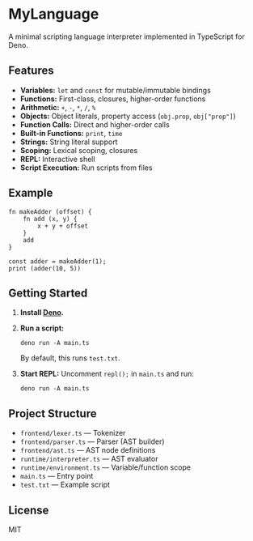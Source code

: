 # MyLanguage

A minimal scripting language interpreter implemented in TypeScript for Deno.

## Features

- **Variables:** `let` and `const` for mutable/immutable bindings
- **Functions:** First-class, closures, higher-order functions
- **Arithmetic:** `+`, `-`, `*`, `/`, `%`
- **Objects:** Object literals, property access (`obj.prop`, `obj["prop"]`)
- **Function Calls:** Direct and higher-order calls
- **Built-in Functions:** `print`, `time`
- **Strings:** String literal support
- **Scoping:** Lexical scoping, closures
- **REPL:** Interactive shell
- **Script Execution:** Run scripts from files

## Example

```plaintext
fn makeAdder (offset) {
    fn add (x, y) {
        x + y + offset
    }
    add 
}

const adder = makeAdder(1);
print (adder(10, 5))
```

## Getting Started

1. **Install [Deno](https://deno.land/).**
2. **Run a script:**
   ```
   deno run -A main.ts
   ```
   By default, this runs `test.txt`.

3. **Start REPL:**
   Uncomment `repl();` in `main.ts` and run:
   ```
   deno run -A main.ts
   ```

## Project Structure

- `frontend/lexer.ts` — Tokenizer
- `frontend/parser.ts` — Parser (AST builder)
- `frontend/ast.ts` — AST node definitions
- `runtime/interpreter.ts` — AST evaluator
- `runtime/environment.ts` — Variable/function scope
- `main.ts` — Entry point
- `test.txt` — Example script

## License

MIT
